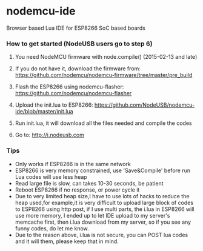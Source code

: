 # nodemcu-ide
Browser based Lua IDE for ESP8266 SoC based boards

### How to get started (NodeUSB users go to step 6)
1. You need NodeMCU firmware with node.compile() (2015-02-13 and late)

2. If you do not have it, download the firmware from:
https://github.com/nodemcu/nodemcu-firmware/tree/master/pre_build

3. Flash the ESP8266 using nodemcu-flasher:
https://github.com/nodemcu/nodemcu-flasher

4. Upload the init.lua to ESP8266:
https://github.com/NodeUSB/nodemcu-ide/blob/master/init.lua

5. Run init.lua, it will download all the files needed and compile the codes

6. Go to: http://i.nodeusb.com

### Tips
* Only works if ESP8266 is in the same network
* ESP8266 is very memory constrained, use 'Save&Compile' before run Lua codes will use less heap
* Read large file is slow, can takes 10-30 seconds, be patient
* Reboot ESP8266 if no response, or power cycle it
* Due to very limited heap size,I have to use lots of hacks to reduce the heap used,for example,it is very difficult to upload large block of codes to ESP8266 using http post, if I use multi parts, the i.lua in ESP8266 will use more memory, I ended up to let IDE upload to my server's memcache first, then i.lua download from my server, so if you see any funny codes, do let me know.
* Due to the reason above, i.lua is not secure, you can POST lua codes and it will them, please keep that in mind.

